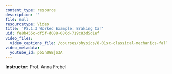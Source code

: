 ```yaml
---
content_type: resource
description: ''
file: null
resourcetype: Video
title: 'PS.1.3 Worked Example: Braking Car'
uid: fe8b455c-df5f-d088-086d-719c83d5d1ef
video_files:
  video_captions_file: /courses/physics/8-01sc-classical-mechanics-fall-2016/week-1-kinematics/ps.1.3-worked-example-braking-car/ps.1.3-worked-example-braking-car/pb5hUGBjS3A.vtt
video_metadata:
  youtube_id: pb5hUGBjS3A
---
```


**Instructor:** Prof. Anna Frebel